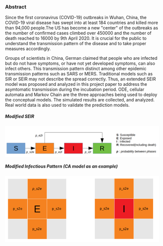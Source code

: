 ### Abstract

Since the first coronavirus (COVID-19) outbreaks in Wuhan, China, the COVID-19 viral disease has swept into at least 184 countries and killed more than 94,000 people.The US has become a new "center" of the outbreaks as the number of confirmed cases climbed over 450000 and the number of death reached to 16000 by 9th April 2020. It is crucial for the public to understand the transmission pattern of the disease and to take proper measures accordingly. 

Groups of scientists in China, German claimed that people who are infected but do not have symptoms, or have not yet developed symptoms, can also infect others. This transmission pattern distinct among other epidemic transmission patterns such as SARS or MERS. Traditional models such as SIR or SEIR may not describe the spread correctly. Thus, an extended SEIR model was proposed and analyzed in this project paper to address the asymtomatic transmission during the incubation period.
ODE, cellular automata and Markov Chain are the three approaches being used to deploy the conceptual models. The simulated results are collected, and analyzed. Real world data is also used to validate the prediction models. 

##### Modified SEIR
![SEIR](README_figs/phasechange.png)
##### Modified Infectious Pattern (CA model as an example)
![SEIR](README_figs/infectiouspattern.png)
